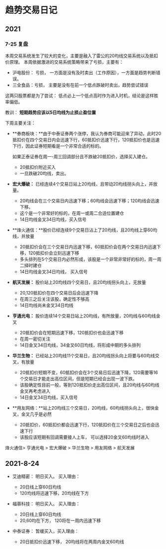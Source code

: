 # 趋势交易日记

## 2021

### 7-25 复盘

本周交易系统发生了较大的变化，主要是融入了雷公的20均线交易系统以及抵扣价原理。 本周依据激进的交易系统策略带来了亏损，主要有：

- 沪电股份： 亏损， 一方面是没有及时卖出（工作原因），一方面是趋势判断错误。
- 三全食品：亏损， 主要是没有在前一个低点跌破时卖出，趋势尝试错误

这两只股票都是为了尝试： 低点必上一个低点高时作为进入时机，结论是这样胜率偏低。

教训： **短期趋势应该以5日均线为止损止盈位置**

下周主要关注：

- **券商板块：**由于中泰证券两个涨停，我认为券商可能迎来了异动，此时20抵扣价在四个交易日内会迅速下行，60抵扣价迅速下行，120抵扣价也是迅速下行，因此证券短期看是一个非常合适的标的。

  如果正泰证券在周一-周三回调部分且不跌破20抵扣价，选择买入建仓。

  - 20抵扣价附近买入
  - 一旦跌破20均线，卖出。 

- **宏大爆破：** 已经连续4个交易日站上20均线，且带动20均线拐头向上，并放量。
  - 20均线会在三个交易日内迅速下移；60均线会迅速下移；120均线会迅速下移。
  - 这个是一个非常好的标的，在周一或周二合适位置建仓
  - 14日均线金叉34日均线，买入信号
- **烽火通信：**股价已经连续9个交易日沾上了20均线，且20均线上穿60均线，并放量
  - 20抵扣价会在三个交易日内迅速下移，60抵扣价会在两个交易日内迅速下移，120抵扣价会立刻迅速下移
  - 多头排列在5个交易日内必然形成，该股是一个非常非常好的标的，周一周二择时建仓
  - 14日均线金叉34日均线， 买入信号
- **航天发展：** 股价站上20均线四个交易日，且20均线拐头向上，无放量
  - 20,120抵扣价在四个交易日后会迅速下降
  - 在周三之后关注该股，确定性不够高
  - 14日均线尚未金叉34日均线
- **亨通光电：** 股价连续14个交易日站上20均线，有所放量，20均线与60均线金叉
  - 20抵扣价会在短期迅速下移，120抵扣价也会迅速下移
  - 在周一密切关注
  - 14日金叉34日均线，34金叉60日均线，将形成中期的多头排列

- **华兰生物：** 已经站上20均线11个交易日，且20均线拐头向上将要与60均线交叉，有放量
  - 20抵扣价短期不变，60抵扣价会在3个交易日后迅速下降，120需要等16个交易日才能走出高位区间，但是短期已经会出现一波下跌。
  - 该股确定性目前一般，等到120抵扣价走出高位区间，且20均线与60均线金叉再考虑进入
  - 14日金叉34日均线，买入信号
- **用友网络：**站上20均线三个交易日，20均线，60均线拐头向上，很快金叉，金叉几乎是必然
  - 20抵扣价，60抵扣价都会迅速下行，120抵扣价在三个交易日之后也会迅速下行
  - 该股应该短期有回调需要接人上车， 可以选择20金叉60均线时进入

烽火通信> 亨通光电 > 宏大爆破 > 华兰生物 >  用友网络 > 航天发展 



## 2021-8-24

- 艾迪精密： 明日买入。 买入理由：
  - 20日线上穿60日均线
  - 120均线将迅速下移，20均线在下方

- 福蓉科技： 明日买入。 买入理由：
  - 20日线上穿60日均线
  - 20,60均在下方， 120将在一周内迅速下移

- 中泰证券： 暂缓买入，买入理由：
  - 20日抵扣价迅速下移， 20均线将在两周内金叉60均线

